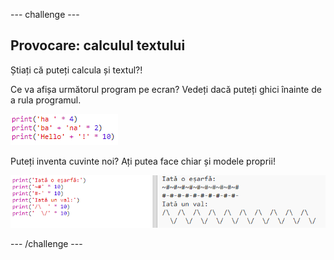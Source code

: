 --- challenge ---

## Provocare: calculul textului

Știați că puteți calcula și textul?!

Ce va afișa următorul program pe ecran? Vedeți dacă puteți ghici înainte de a rula programul.

![captură de ecran](images/me-text-calc.png)

Puteți inventa cuvinte noi? Ați putea face chiar și modele proprii!

![captură de ecran](images/me-patterns.png)

--- /challenge ---
